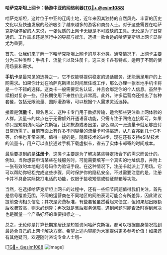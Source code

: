 **哈萨克斯坦上网卡：畅游中亚的网络利器[[TG💪+ @esim1088](https://t.me/s/esim1088)]**

哈萨克斯坦，这片位于中亚的辽阔土地，近年来因其独特的自然风光、丰富的历史文化以及快速发展的经济吸引了越来越多的游客和商务人士。对于这些需要在哈萨克斯坦停留的人来说，一张优质的上网卡无疑是不可或缺的工具。无论是为了日常通讯、工作需求还是旅行中的导航与娱乐，选择一款合适的哈萨克斯坦上网卡显得尤为重要。

首先，让我们来了解一下哈萨克斯坦上网卡的基本分类。通常情况下，上网卡主要分为三种类型：手机卡、流量卡以及注册卡。这三类卡各有特点，适用于不同的使用场景和需求。

**手机卡**是最常见的选择之一。它不仅能够提供稳定的通话服务，还能满足用户的上网需求。如果你计划在哈萨克斯坦长时间居住或工作，那么办理一张本地手机卡将是一个不错的选择。这类卡一般需要实名认证，并且会绑定你的个人信息。虽然手续相对复杂一些，但长期使用下来性价比非常高。此外，许多运营商还推出了各种套餐，包括无限流量、国际漫游等，可以根据个人需求灵活选择。

接着是**流量卡**，顾名思义，这种卡专门用于数据传输，适合那些更注重上网体验的人群。流量卡的优点在于无需额外开通语音功能，只需专注于网络连接即可。如果你只是短期访问哈萨克斯坦，比如旅游或者出差，那么购买一张流量卡就足够应付日常所需了。目前市面上有许多不同容量的流量卡可供挑选，从几百兆到几十G不等，价格也非常亲民。值得一提的是，随着技术的进步，现在还有支持eSIM技术的流量卡，用户可以直接通过手机下载虚拟卡，省去了实体卡邮寄的时间成本。

最后要提到的是**注册卡**，这类卡主要是为了解决某些特定场合下的需求而设计的。例如，当你想要申请某些在线服务时，可能需要填写一个真实的地址信息，并附上一张有效的本地电话号码作为验证手段。在这种情况下，注册卡就派上了用场。它可以帮助你轻松完成这些步骤，同时保护你的隐私安全。不过需要注意的是，注册卡并不具备实际拨打电话的功能，仅限于接收短信或验证邮箱等功能。

当然，在选择哈萨克斯坦上网卡的过程中，还有一些细节问题值得我们关注。首先是信号覆盖范围，不同的运营商在不同地区的网络表现可能会有所差异，因此建议提前查询相关信息；其次是资费标准，有些套餐虽然看起来便宜，但如果超出限额后收费较高，则未必划算；再次就是售后服务保障，遇到问题时能否及时得到解决也是衡量一个产品好坏的重要指标之一。

总之，无论你是打算长期定居还是短暂访问哈萨克斯坦，都可以根据自身情况找到最适合自己的上网卡解决方案。希望上述内容能为大家提供更多参考价值！如果还有其他疑问，欢迎随时咨询专业人士哦~

[[TG💪+ @esim1088](https://t.me/s/esim1088) ![Image](https://i.postimg.cc/4NQfJmqS/Snipaste-2025-05-13-00-14-12.png)]